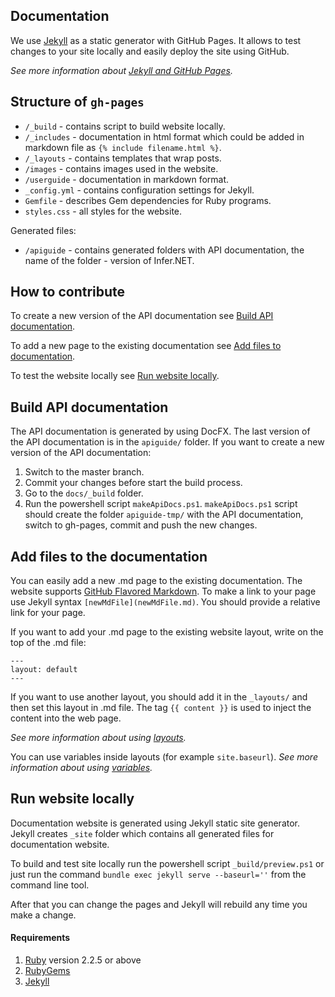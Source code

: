 ## Documentation

We use [Jekyll](https://jekyllrb.com/docs/) as a static generator with GitHub Pages. It allows to test changes to your site locally and easily deploy the site using GitHub. 

_See more information about [Jekyll and GitHub Pages](https://help.github.com/articles/about-github-pages-and-jekyll/)._


## Structure of `gh-pages`

*   `/_build` - contains script to build website locally.
*   `/_includes` - documentation in html format which could be added in markdown file as `{% include filename.html %}`.
*   `/_layouts` - contains templates that wrap posts.
*   `/images` - contains images used in the website.
*   `/userguide` - documentation in markdown format.
*   `_config.yml` - contains configuration settings for Jekyll.
*   `Gemfile` - describes Gem dependencies for Ruby programs.
*   `styles.css` - all styles for the website.

Generated files:
*   `/apiguide` - contains generated folders with API documentation, the name of the folder - version of Infer.NET.

## How to contribute

To create a new version of the API documentation see [Build API documentation](#build-api-documentation).

To add a new page to the existing documentation see [Add files to documentation](#add-files-to-documentation).

To test the website locally see [Run website locally](#run-website-locally).


## Build API documentation

The API documentation is generated by using DocFX.
The last version of the API documentation is in the `apiguide/` folder. If you want to create a new version of the API documentation:

1. Switch to the master branch.
2. Commit your changes before start the build process.
3. Go to the `docs/_build` folder.
4. Run the powershell script `makeApiDocs.ps1`. `makeApiDocs.ps1` script should create the folder `apiguide-tmp/` with the API documentation, switch to gh-pages, commit and push the new changes. 

## Add files to the documentation

You can easily add a new .md page to the existing documentation. The website supports [GitHub Flavored Markdown](https://github.github.com/gfm/).
To make a link to your page use Jekyll syntax `[newMdFile](newMdFile.md)`. You should provide a relative link for your page.

If you want to add your .md page to the existing website layout, write on the top of the .md file:
```
---
layout: default
---
```

If you want to use another layout, you should add it in the `_layouts/` and then set this layout in .md file. The tag `{{ content }}` is used to inject the content into the web page.

_See more information about using [layouts](https://jekyllrb.com/docs/layouts/)._

You can use variables inside layouts (for example `site.baseurl`). _See more information about using [variables](https://jekyllrb.com/docs/variables/)._

## Run website locally

Documentation website is generated using Jekyll static site generator.
Jekyll creates `_site` folder which contains all generated files for documentation website.

To build and test site locally run the powershell script `_build/preview.ps1` or just run the command `bundle exec jekyll serve --baseurl=''` from the command line tool.

After that you can change the pages and Jekyll will rebuild any time you make a change.

#### Requirements

1. [Ruby](https://www.ruby-lang.org/en/downloads/) version 2.2.5 or above
2. [RubyGems](https://rubygems.org/pages/download)
3. [Jekyll](https://jekyllrb.com/docs/)
